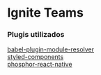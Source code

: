 # Ignite Teams

### Plugis utilizados

[babel-plugin-module-resolver](https://www.npmjs.com/package/babel-plugin-module-resolver)
<br>
[styled-components](https://styled-components.com/docs/basics#installation)
<br>
[phosphor-react-native](https://phosphoricons.com/)
